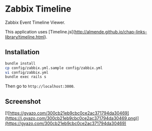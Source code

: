# Zabbix Timeline

Zabbix Event Timeline Viewer.

This application uses [Timeline.js[(http://almende.github.io/chap-links-library/timeline.html).

## Installation

```sh
bundle install
cp config/zabbix.yml.sample config/zabbix.yml
vi config/zabbix.yml
bundle exec rails s
```

Then go to `http://localhost:3000`.

## Screenshot

[![https://gyazo.com/300cb21eb9cbc0ce2ac371794da30469](https://i.gyazo.com/300cb21eb9cbc0ce2ac371794da30469.png)](https://gyazo.com/300cb21eb9cbc0ce2ac371794da30469)
